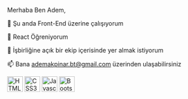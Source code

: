 Merhaba Ben Adem,

🔭 Şu anda Front-End üzerine çalışıyorum

🤔 React Öğreniyorum

👯 İşbirliğine açık bir ekip içerisinde yer almak istiyorum

📫 Bana ademakpinar.bt@gmail.com üzerinden ulaşabilirsiniz

<p>
<img src="https://raw.githubusercontent.com/danielcranney/readme-generator/main/public/icons/skills/html5-colored.svg" width="36" height="36" alt="HTML5" style="max-width: 100%;">
<img src="https://raw.githubusercontent.com/danielcranney/readme-generator/main/public/icons/skills/css3-colored.svg" width="36" height="36" alt="CSS3" style="max-width: 100%;">
<img src="https://raw.githubusercontent.com/danielcranney/readme-generator/main/public/icons/skills/javascript-colored.svg" width="36" height="36" alt="Javascript" style="max-width: 100%;">
<img src="https://raw.githubusercontent.com/danielcranney/readme-generator/main/public/icons/skills/bootstrap-colored.svg" width="36" height="36" alt="Bootstrap" style="max-width: 100%;">
</>
